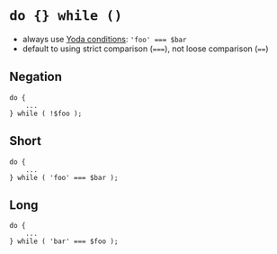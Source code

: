 # `do {} while ()`

- always use [Yoda conditions](https://en.m.wikipedia.org/wiki/Yoda_conditions): `'foo' === $bar`
- default to using strict comparison (`===`), not loose comparison (`==`)

## Negation
```
do {
	...
} while ( !$foo );
```

## Short
```
do {
	...
} while ( 'foo' === $bar );
```

## Long
```
do {
	...
} while ( 'bar' === $foo );
```